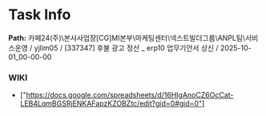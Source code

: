 # Task Info

**Path:** 카페24(주)\본사사업장\[CG]MI본부\마케팅센터\넥스트빌더그룹\ANPL팀\서비스운영 / yjlim05 / [337347] 후불 광고 정산 _ erp10 업무기안서 상신 / 2025-10-01_00-00-00

### WIKI
- ["https://docs.google.com/spreadsheets/d/16HIgAnoCZ6OcCat-LEB4LqmBGSRjENKAFapzKZOBZtc/edit?gid=0#gid=0"]

